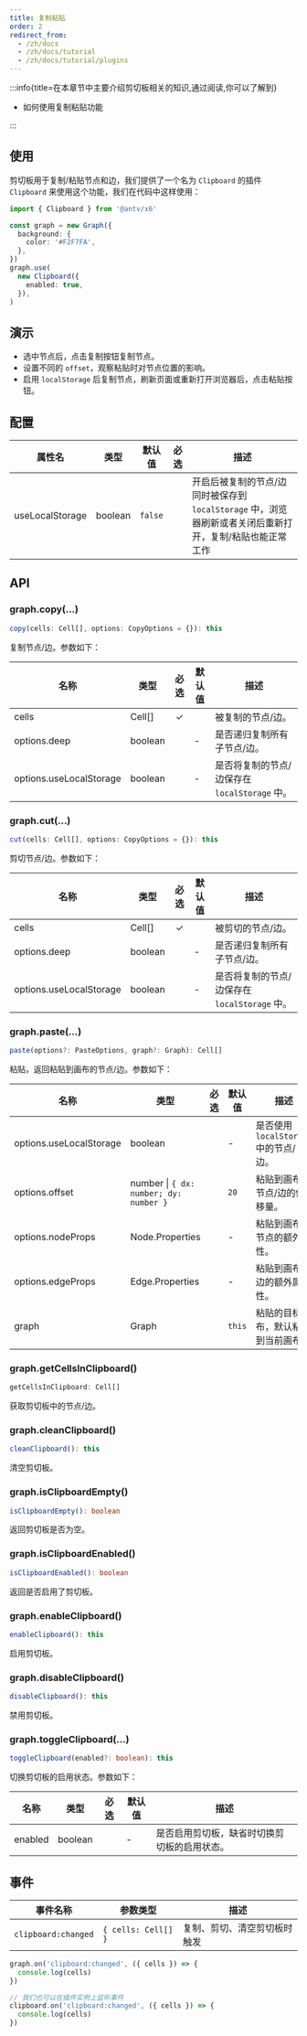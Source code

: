 ```yaml
---
title: 复制粘贴
order: 2
redirect_from:
  - /zh/docs
  - /zh/docs/tutorial
  - /zh/docs/tutorial/plugins
---
```


:::info{title=在本章节中主要介绍剪切板相关的知识,通过阅读,你可以了解到}

- 如何使用复制粘贴功能

:::

## 使用

剪切板用于复制/粘贴节点和边，我们提供了一个名为 `Clipboard` 的插件 `Clipboard` 来使用这个功能，我们在代码中这样使用：

```ts
import { Clipboard } from '@antv/x6'

const graph = new Graph({
  background: {
    color: '#F2F7FA',
  },
})
graph.use(
  new Clipboard({
    enabled: true,
  }),
)
```

## 演示

- 选中节点后，点击复制按钮复制节点。
- 设置不同的 `offset`，观察粘贴时对节点位置的影响。
- 启用 `localStorage` 后复制节点，刷新页面或重新打开浏览器后，点击粘贴按钮。

<code id="plugin-clipboard-resizing" src="@/src/tutorial/plugins/clipboard/index.tsx"></code>

## 配置

| 属性名          | 类型    | 默认值  | 必选 | 描述                                                                                                   |
|-----------------|---------|---------|------|------------------------------------------------------------------------------------------------------|
| useLocalStorage | boolean | `false` |      | 开启后被复制的节点/边同时被保存到 `localStorage` 中，浏览器刷新或者关闭后重新打开，复制/粘贴也能正常工作 |

## API

### graph.copy(...)

```ts
copy(cells: Cell[], options: CopyOptions = {}): this
```

复制节点/边。参数如下：

| 名称                    | 类型    | 必选 | 默认值 | 描述                                         |
|-------------------------|---------|:----:|--------|--------------------------------------------|
| cells                   | Cell[]  |  ✓   |        | 被复制的节点/边。                             |
| options.deep            | boolean |      | -      | 是否递归复制所有子节点/边。                   |
| options.useLocalStorage | boolean |      | -      | 是否将复制的节点/边保存在 `localStorage` 中。 |

### graph.cut(...)

```ts
cut(cells: Cell[], options: CopyOptions = {}): this
```

剪切节点/边。参数如下：

| 名称                    | 类型    | 必选 | 默认值 | 描述                                         |
|-------------------------|---------|:----:|--------|--------------------------------------------|
| cells                   | Cell[]  |  ✓   |        | 被剪切的节点/边。                             |
| options.deep            | boolean |      | -      | 是否递归复制所有子节点/边。                   |
| options.useLocalStorage | boolean |      | -      | 是否将复制的节点/边保存在 `localStorage` 中。 |

### graph.paste(...)

```ts
paste(options?: PasteOptions, graph?: Graph): Cell[]
```

粘贴，返回粘贴到画布的节点/边。参数如下：

| 名称                    | 类型                                   | 必选 | 默认值 | 描述                                 |
|-------------------------|----------------------------------------|:----:|--------|------------------------------------|
| options.useLocalStorage | boolean                                |      | -      | 是否使用 `localStorage` 中的节点/边。 |
| options.offset          | number \| `{ dx: number; dy: number }` |      | `20`   | 粘贴到画布的节点/边的偏移量。         |
| options.nodeProps       | Node.Properties                        |      | -      | 粘贴到画布的节点的额外属性。          |
| options.edgeProps       | Edge.Properties                        |      | -      | 粘贴到画布的边的额外属性。            |
| graph                   | Graph                                  |      | `this` | 粘贴的目标画布，默认粘贴到当前画布。   |

### graph.getCellsInClipboard()

```ts
getCellsInClipboard: Cell[]
```

获取剪切板中的节点/边。

### graph.cleanClipboard()

```ts
cleanClipboard(): this
```

清空剪切板。

### graph.isClipboardEmpty()

```ts
isClipboardEmpty(): boolean
```

返回剪切板是否为空。

### graph.isClipboardEnabled()

```ts
isClipboardEnabled(): boolean
```

返回是否启用了剪切板。

### graph.enableClipboard()

```ts
enableClipboard(): this
```

启用剪切板。

### graph.disableClipboard()

```ts
disableClipboard(): this
```

禁用剪切板。

### graph.toggleClipboard(...)

```ts
toggleClipboard(enabled?: boolean): this
```

切换剪切板的启用状态。参数如下：

| 名称    | 类型    | 必选 | 默认值 | 描述                                       |
|---------|---------|:----:|--------|------------------------------------------|
| enabled | boolean |      | -      | 是否启用剪切板，缺省时切换剪切板的启用状态。 |

## 事件

| 事件名称            | 参数类型            | 描述                       |
|---------------------|---------------------|--------------------------|
| `clipboard:changed` | `{ cells: Cell[] }` | 复制、剪切、清空剪切板时触发 |

```ts
graph.on('clipboard:changed', ({ cells }) => {
  console.log(cells)
})

// 我们也可以在插件实例上监听事件
clipboard.on('clipboard:changed', ({ cells }) => {
  console.log(cells)
})
```
